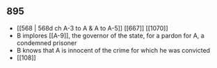 ## 895
- [[568 | 568d ch A-3 to A &amp; A to A-5]] [[667]] [[1070]] 
- B implores [[A-9]], the governor of the state, for a pardon for A, a condemned prisoner
- B knows that A is innocent of the crime for which he was convicted
- [[108]] 

